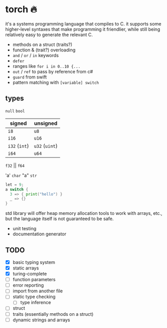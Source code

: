 # torch 🔥

it's a systems programming language that compiles to C. it supports some higher-level syntaxes that make programming it friendlier, while still being relatively easy to generate the relevant C.

- methods on a struct (traits?)
- function & (trait?) overloading
- `and` / `or` / `in` keywords
- `defer`
- ranges like `for i in 0..10 {...`
- `out` / `ref` to pass by reference from c#
- `guard` from swift
- pattern matching with `[variable] switch`

## types

`null`
`bool`

| signed        | unsigned       |
| ------------- | -------------- |
| `i8`          | `u8`           |
| `i16`         | `u16`          |
| `i32` (`int`) | `u32` (`uint`) |
| `i64`         | `u64`          |

`f32` || `f64`

'a' `char`
"a" `str`

```go
let = 9;
a switch {
  3 => { print("hello") }
  _ => {}
}
```

std library will offer heap memory allocation tools to work with arrays, etc., but the language itself is not guaranteed to be safe.

- unit testing
- documentation generator

## TODO

- [x] basic typing system
- [x] static arrays
- [x] turing-complete
- [ ] function parameters
- [ ] error reporting
- [ ] import from another file
- [ ] static type checking
  - [ ] type inference
- [ ] struct
- [ ] traits (essentially methods on a struct)
- [ ] dynamic strings and arrays
